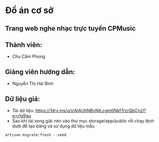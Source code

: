 # Đồ án cơ sở
## Trang web nghe nhạc trực tuyến CPMusic

## Thành viên:
- Chu Cẩm Phong

## Giảng viên hướng dẫn:
- Nguyễn Thị Hải Bình

## Dữ liệu giả:
- Tải dữ liệu: https://1drv.ms/u/s!AlAUhNBvNtLcgm0Nkf7rzrQbCnzI?e=rIg9gu
- Sau khi tải xong giải nén vào thư mục storage/app/public rồi chạy lệnh dưới để tạo bảng và sử dụng dữ liệu mẫu
```
artisan migrate:fresh --seed
```
